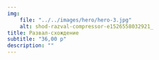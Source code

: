 ```yaml
---
img: 
    file: "../../images/hero/hero-3.jpg"
    alt: shod-razval-compressor-e1526558032921_
title: Развал-схождение
subtitle: "36,00 р"
description: ""
---
```

